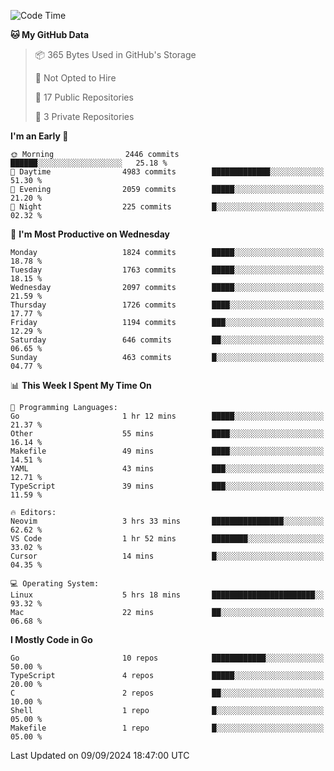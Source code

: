 <!--START_SECTION:waka-->
![Code Time](http://img.shields.io/badge/Code%20Time-863%20hrs%2058%20mins-blue)

**🐱 My GitHub Data** 

> 📦 365 Bytes Used in GitHub's Storage 
 > 
> 🚫 Not Opted to Hire
 > 
> 📜 17 Public Repositories 
 > 
> 🔑 3 Private Repositories 
 > 
**I'm an Early 🐤** 

```text
🌞 Morning                2446 commits        ██████░░░░░░░░░░░░░░░░░░░   25.18 % 
🌆 Daytime                4983 commits        █████████████░░░░░░░░░░░░   51.30 % 
🌃 Evening                2059 commits        █████░░░░░░░░░░░░░░░░░░░░   21.20 % 
🌙 Night                  225 commits         █░░░░░░░░░░░░░░░░░░░░░░░░   02.32 % 
```
📅 **I'm Most Productive on Wednesday** 

```text
Monday                   1824 commits        █████░░░░░░░░░░░░░░░░░░░░   18.78 % 
Tuesday                  1763 commits        █████░░░░░░░░░░░░░░░░░░░░   18.15 % 
Wednesday                2097 commits        █████░░░░░░░░░░░░░░░░░░░░   21.59 % 
Thursday                 1726 commits        ████░░░░░░░░░░░░░░░░░░░░░   17.77 % 
Friday                   1194 commits        ███░░░░░░░░░░░░░░░░░░░░░░   12.29 % 
Saturday                 646 commits         ██░░░░░░░░░░░░░░░░░░░░░░░   06.65 % 
Sunday                   463 commits         █░░░░░░░░░░░░░░░░░░░░░░░░   04.77 % 
```


📊 **This Week I Spent My Time On** 

```text
💬 Programming Languages: 
Go                       1 hr 12 mins        █████░░░░░░░░░░░░░░░░░░░░   21.37 % 
Other                    55 mins             ████░░░░░░░░░░░░░░░░░░░░░   16.14 % 
Makefile                 49 mins             ████░░░░░░░░░░░░░░░░░░░░░   14.51 % 
YAML                     43 mins             ███░░░░░░░░░░░░░░░░░░░░░░   12.71 % 
TypeScript               39 mins             ███░░░░░░░░░░░░░░░░░░░░░░   11.59 % 

🔥 Editors: 
Neovim                   3 hrs 33 mins       ████████████████░░░░░░░░░   62.62 % 
VS Code                  1 hr 52 mins        ████████░░░░░░░░░░░░░░░░░   33.02 % 
Cursor                   14 mins             █░░░░░░░░░░░░░░░░░░░░░░░░   04.35 % 

💻 Operating System: 
Linux                    5 hrs 18 mins       ███████████████████████░░   93.32 % 
Mac                      22 mins             ██░░░░░░░░░░░░░░░░░░░░░░░   06.68 % 
```

**I Mostly Code in Go** 

```text
Go                       10 repos            ████████████░░░░░░░░░░░░░   50.00 % 
TypeScript               4 repos             █████░░░░░░░░░░░░░░░░░░░░   20.00 % 
C                        2 repos             ██░░░░░░░░░░░░░░░░░░░░░░░   10.00 % 
Shell                    1 repo              █░░░░░░░░░░░░░░░░░░░░░░░░   05.00 % 
Makefile                 1 repo              █░░░░░░░░░░░░░░░░░░░░░░░░   05.00 % 
```




 Last Updated on 09/09/2024 18:47:00 UTC
<!--END_SECTION:waka-->
